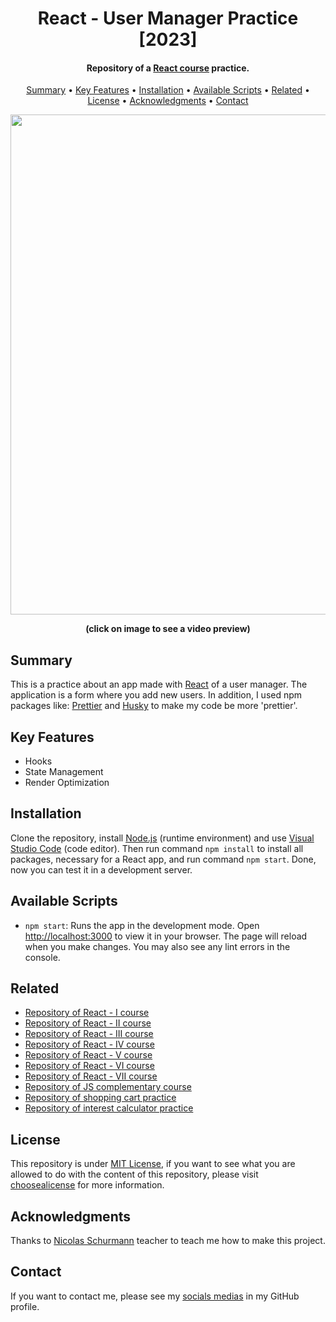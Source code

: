 <h1 align="center">
    React - User Manager Practice [2023]
</h1>

<h4 align="center">
    Repository of a <a href="https://www.udemy.com/course/react-guia-definitiva-hooks-router-redux-next-proyectos/" target="_blank">React course<a> practice.
</h4>

<p align="center">
    <a href="#----summary">Summary</a> •
    <a href="#----key-features">Key Features</a> •
    <a href="#----installation">Installation</a> •
    <a href="#----available-scripts">Available Scripts</a> •
    <a href="#----related">Related</a> •
    <a href="#----license">License</a> •
    <a href="#----acknowledgments">Acknowledgments</a> •
    <a href="#----contact">Contact</a>
</p>

<p align="center">
    <a href="https://www.youtube.com/watch?v=Fdk1VSJ_mLA" target="_blank">
        <img src="https://user-images.githubusercontent.com/88015479/212505327-7d65247e-a87e-40cf-a5f4-40aa705787fd.png" width="800">
    </a>
</p>

<p align="center">
    <strong>(click on image to see a video preview)</strong>
</p>

<h2>
    Summary
</h2>
<p>
    This is a practice about an app made with <a href="https://reactjs.org/" target="_blank">React</a> of a user manager. The application is a form where you add new users. In addition, I used npm packages like: <a href="https://prettier.io/" target="_blank">Prettier</a> and <a href="https://github.com/typicode/husky" target="_blank">Husky</a> to make my code be more 'prettier'.
</p>

<h2>
    Key Features
</h2>
<p>
    <ul>
        <li>
            Hooks
        </li>
        <li>
            State Management
        </li>
        <li>
            Render Optimization
        </li>
    </ul>
</p>

<h2>
    Installation
</h2>
<p>
    Clone the repository, install <a href="https://nodejs.org/es/" target="_blank">Node.js</a> (runtime environment) and use <a href="https://code.visualstudio.com/" target="_blank">Visual Studio Code</a> (code editor). Then run command <code>npm install</code> to install all packages, necessary for a React app, and run command <code>npm start</code>. Done, now you can test it in a development server.
</p>

<h2>
    Available Scripts
</h2>
<p>
    <ul>
        <li>
            <code>npm start</code>: Runs the app in the development mode. Open <a href="http://localhost:3000" target="_blank">http://localhost:3000</a> to view it in your browser. The page will reload when you make changes. You may also see any lint errors in the console.
        </li>
    </ul>
</p>

<h2>
    Related
</h2>
<p>
    <ul>    
        <li>
            <a href="https://github.com/hozlucas28/React-Course-I-2023" target="_blank">Repository of React - I course</a>
        </li>
        <li>
            <a href="https://github.com/hozlucas28/React-Course-II-2023" target="_blank">Repository of React - II course</a>
        </li>
        <li>
            <a href="https://github.com/hozlucas28/React-Course-III-2023" target="_blank">Repository of React - III course</a>
        </li>
        <li>
            <a href="https://github.com/hozlucas28/React-Course-IV-2023" target="_blank">Repository of React - IV course</a>
        </li>
        <li>
            <a href="https://github.com/hozlucas28/React-Course-V-2023" target="_blank">Repository of React - V course</a>
        </li>
        <li>
            <a href="https://github.com/hozlucas28/React-Course-VI-2023" target="_blank">Repository of React - VI course</a>
        </li>
        <li>
            <a href="https://github.com/hozlucas28/React-Course-VII-2023" target="_blank">Repository of React - VII course</a>
        </li>
        <li>
            <a href="https://github.com/hozlucas28/JS-Complementary-Course-2023" target="_blank">Repository of JS complementary course</a>
        </li>
        <li>
            <a href="https://github.com/hozlucas28/React-Shopping-Cart-Practice-2023" target="_blank">Repository of shopping cart practice</a>
        </li>
        <li>
            <a href="https://github.com/hozlucas28/React-Interest-Calculator-Practice-2023" target="_blank">Repository of interest calculator practice</a>
        </li>
    </ul>
</p>

<h2>
    License
</h2>
<p>
    This repository is under <a href="./LICENSE" target="_blank">MIT License</a>, if you want to see what you are allowed to do with the content of this repository, please visit <a href="https://choosealicense.com/licenses/" target="_blank">choosealicense</a> for more information.
</p>

<h2>
    Acknowledgments
</h2>
<p>
    Thanks to <a href="https://www.udemy.com/user/nicolas-schurmann/" target="_blank">Nicolas Schurmann</a> teacher to teach me how to make this project.
</p>

<h2>
    Contact
</h1>
<p>
    If you want to contact me, please see my <a href="https://github.com/hozlucas28" target="_blank">socials medias</a> in my GitHub profile.
</p>
